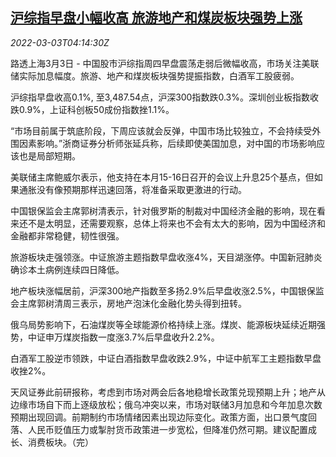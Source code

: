 <!--1646281862000-->
[沪综指早盘小幅收高 旅游地产和煤炭板块强势上涨](https://cn.reuters.com/article/china-stock-0303-noon-idCNKBS2L00BH)
------

<div><i>2022-03-03T04:14:30Z</i></div><p>路透上海3月3日 - 中国股市沪综指周四早盘震荡走弱后微幅收高，市场关注美联储实际加息幅度。旅游、地产和煤炭板块强势提振指数，白酒军工股疲弱。</p><p>沪综指早盘收高0.1%, 至3,487.54点，沪深300指数跌0.3%。深圳创业板指数收跌0.9%，上证科创板50成份指数挫1.1%。</p><p>“市场目前属于筑底阶段，下周应该就会反弹，中国市场比较独立，不会持续受外围因素影响。”浙商证券分析师张延兵称，后续即使美国加息，对中国的市场影响应该也是局部短期。</p><p>美联储主席鲍威尔表示，他支持在本月15-16日召开的会议上升息25个基点，但如果通胀没有像预期那样迅速回落，将准备采取更激进的行动。</p><p>中国银保监会主席郭树清表示，针对俄罗斯的制裁对中国经济金融的影响，现在看来还不是太明显，还需要观察，总体上将来也不会有太大的影响，因为中国经济和金融都非常稳健，韧性很强。</p><p>旅游板块走强领涨。中证旅游主题指数早盘收涨4%，天目湖涨停。中国新冠肺炎确诊本土病例连续四日降低。</p><p>地产板块涨幅居前，沪深300地产指数至多扬2.9%后早盘收涨2.5%，中国银保监会主席郭树清周三表示，房地产泡沫化金融化势头得到扭转。</p><p>俄乌局势影响下，石油煤炭等全球能源价格持续上涨。煤炭、能源板块延续近期强势，中证申万煤炭指数一度涨3.7%后早盘收升2.2%。</p><p>白酒军工股逆市领跌，中证白酒指数早盘收跌2.9%，中证中航军工主题指数早盘收挫2%。</p><p>天风证券此前研报称，考虑到市场对两会后各地稳增长政策兑现预期上升；地产从边缘市场自下而上逐级放松；俄乌冲突以来，市场对联储3月加息和今年加息次数预期出现回调。前期制约市场情绪因素出现边际变化。政策方面，出口景气度回落、人民币贬值压力或掣肘货币政策进一步宽松，但降准仍然可期。建议配置成长、消费板块。（完）</p>

